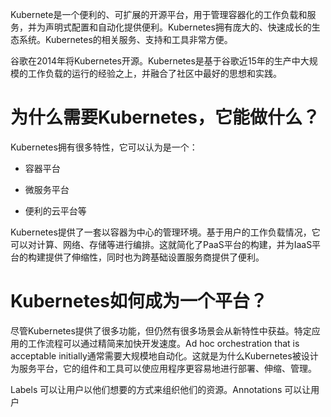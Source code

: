 Kubernete是一个便利的、可扩展的开源平台，用于管理容器化的工作负载和服务，并为声明式配置和自动化提供便利。Kubernetes拥有庞大的、快速成长的生态系统。Kubernetes的相关服务、支持和工具非常方便。

谷歌在2014年将Kubernetes开源。Kubernetes是基于谷歌近15年的生产中大规模的工作负载的运行的经验之上，并融合了社区中最好的思想和实践。

# 为什么需要Kubernetes，它能做什么？

Kubernetes拥有很多特性，它可以认为是一个：

* 容器平台

* 微服务平台

* 便利的云平台等

Kubernetes提供了一套以容器为中心的管理环境。基于用户的工作负载情况，它可以对计算、网络、存储等进行编排。这就简化了PaaS平台的构建，并为IaaS平台的构建提供了伸缩性，同时也为跨基础设置服务商提供了便利。

# Kubernetes如何成为一个平台？

尽管Kubernetes提供了很多功能，但仍然有很多场景会从新特性中获益。特定应用的工作流程可以通过精简来加快开发速度。Ad hoc orchestration that is acceptable initially通常需要大规模地自动化。这就是为什么Kubernetes被设计为服务平台，它的组件和工具可以使应用程序更容易地进行部署、伸缩、管理。

Labels 可以让用户以他们想要的方式来组织他们的资源。Annotations 可以让用户



